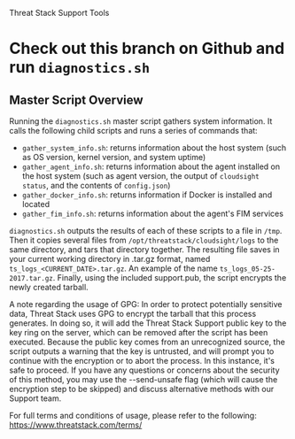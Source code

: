 Threat Stack Support Tools

# Check out this branch on Github and run `diagnostics.sh`

## Master Script Overview

Running the `diagnostics.sh` master script gathers system information. It calls the following child scripts and runs a series of commands that:
- `gather_system_info.sh`: returns information about the host system (such as OS version, kernel version, and system uptime)
- `gather_agent_info.sh`: returns information about the agent installed on the host system (such as agent version, the output of `cloudsight status`, and the contents of `config.json`)
- `gather_docker_info.sh`: returns information if Docker is installed and located
- `gather_fim_info.sh`: returns information about the agent's FIM services

`diagnostics.sh` outputs the results of each of these scripts to a file in `/tmp`. Then it copies several files from `/opt/threatstack/cloudsight/logs` to the same directory, and tars that directory together. The resulting file saves in your current working directory in .tar.gz format, named `ts_logs_<CURRENT_DATE>.tar.gz`. An example of the name `ts_logs_05-25-2017.tar.gz`. Finally, using the included support.pub, the script encrypts the newly created tarball.

A note regarding the usage of GPG: In order to protect potentially sensitive data, Threat Stack uses GPG to encrypt the tarball that this process generates. In doing so, it will add the Threat Stack Support public key to the key ring on the server, which can be removed after the script has been executed. Because the public key comes from an unrecognized source, the script outputs a warning that the key is untrusted, and will prompt you to continue with the encryption or to abort the process. In this instance, it's safe to proceed. If you have any questions or concerns about the security of this method, you may use the --send-unsafe flag (which will cause the encryption step to be skipped) and discuss alternative methods with our Support team.

For full terms and conditions of usage, please refer to the following: https://www.threatstack.com/terms/
